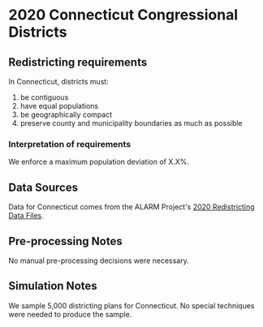 # 2020 Connecticut Congressional Districts

## Redistricting requirements
In Connecticut, districts must:

1. be contiguous
1. have equal populations
1. be geographically compact
1. preserve county and municipality boundaries as much as possible


### Interpretation of requirements
We enforce a maximum population deviation of X.X%.

## Data Sources
Data for Connecticut comes from the ALARM Project's [2020 Redistricting Data Files](https://alarm-redist.github.io/posts/2021-08-10-census-2020/).

## Pre-processing Notes
No manual pre-processing decisions were necessary.

## Simulation Notes
We sample 5,000 districting plans for Connecticut.
No special techniques were needed to produce the sample.
